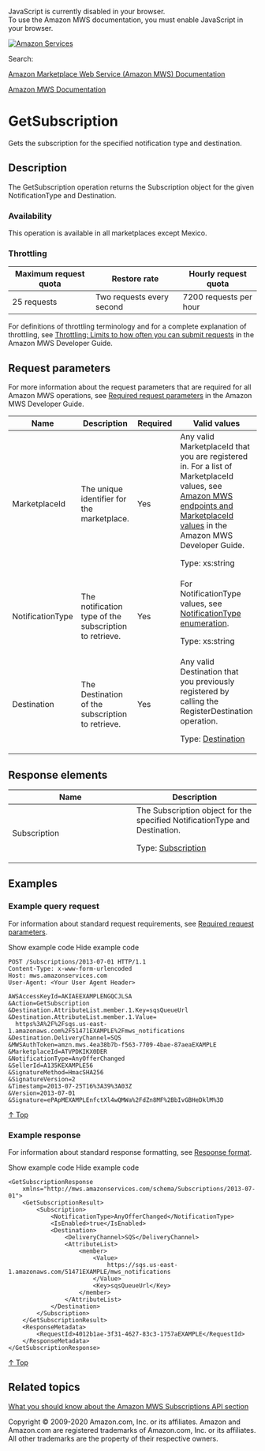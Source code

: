 <div id="MWSDX_noscript">

JavaScript is currently disabled in your browser.  
To use the Amazon MWS documentation, you must enable JavaScript in your
browser.

</div>

<div id="MWSDX_divtop">

[![Amazon
Services](https://images-na.ssl-images-amazon.com/images/G/08/mwsportal/fr_FR/amazonservices.gif "Amazon Services")](http://services.amazon.fr)

<div id="MWSDX_search">

<span id="MWSDX_searchlbl">Search:</span>

</div>

  
<span id="MWSDX_titlebar">[Amazon Marketplace Web Service (Amazon MWS)
Documentation](https://developer.amazonservices.fr/gp/mws/docs.html)</span>

</div>

<div id="MWSDX_divbottom">

<div id="MWSDX_divleft">

<div id="MWSDX_toc">

</div>

</div>

<div id="MWSDX_divright">

<div id="MWSDX_content">

<span id="MWSDX_breadcrumbs">[Amazon MWS
Documentation](https://developer.amazonservices.fr/gp/mws/docs.html)</span>

<div id="Subscriptions_GetSubscription" class="nested0">

# GetSubscription

<span class="ph">Gets the subscription for the specified notification
type and destination.</span>

<div id="Description" class="topic concept nested1">

## Description

<div class="body conbody">

The <span class="keyword apiname">GetSubscription</span> operation
returns the <span class="keyword parmname">Subscription</span> object
for the given <span class="keyword parmname">NotificationType</span> and
<span class="keyword parmname">Destination</span>.

<div class="section">

### Availability

This operation is available in all marketplaces except Mexico.

</div>

<div class="section">

### Throttling

<div class="tablenoborder">

| Maximum request quota | Restore rate              | Hourly request quota   |
|-----------------------|---------------------------|------------------------|
| 25 requests           | Two requests every second | 7200 requests per hour |

</div>

For definitions of throttling terminology and for a complete explanation
of throttling, see
<a href="../dev_guide/DG_Throttling.md" class="xref">Throttling: Limits to how often you can submit requests</a>
in the <span class="ph">Amazon MWS Developer Guide</span>.

</div>

</div>

</div>

<div id="RequestParameters" class="topic reference nested1">

## Request parameters

<div class="body refbody">

<div class="section">

<span class="ph">For more information about the request parameters that
are required for all <span class="ph">Amazon MWS</span> operations, see
<a href="../dev_guide/DG_RequiredRequestParameters.md" class="xref">Required request parameters</a>
in the <span class="ph">Amazon MWS Developer Guide</span>.</span>

</div>

<div class="tablenoborder">

<table class="table" data-cellpadding="4" data-cellspacing="0" data-summary="" data-frame="border" data-border="1" data-rules="all">
<colgroup>
<col style="width: 25%" />
<col style="width: 25%" />
<col style="width: 25%" />
<col style="width: 25%" />
</colgroup>
<thead class="thead" data-align="left">
<tr class="header row">
<th id="d322151e172" class="entry" data-valign="top" width="28.57142857142857%">Name</th>
<th id="d322151e175" class="entry" data-valign="top" width="28.57142857142857%">Description</th>
<th id="d322151e178" class="entry" data-valign="top" width="14.285714285714285%">Required</th>
<th id="d322151e181" class="entry" data-valign="top" width="28.57142857142857%">Valid values</th>
</tr>
</thead>
<tbody class="tbody">
<tr class="odd row">
<td class="entry" data-valign="top" width="28.57142857142857%" headers="d322151e172 "><span class="keyword parmname">MarketplaceId</span></td>
<td class="entry" data-valign="top" width="28.57142857142857%" headers="d322151e175 ">The unique identifier for the marketplace.</td>
<td class="entry" data-valign="top" width="14.285714285714285%" headers="d322151e178 ">Yes</td>
<td class="entry" data-valign="top" width="28.57142857142857%" headers="d322151e181 ">Any valid <span class="keyword parmname">MarketplaceId</span> that you are registered in. <span class="ph">For a list of <span class="keyword parmname">MarketplaceId</span> values, see <a href="../dev_guide/DG_Endpoints.md" class="xref">Amazon MWS endpoints and MarketplaceId values</a> in the <span class="ph">Amazon MWS Developer Guide</span>.</span>
<p><span class="ph">Type: xs:string</span></p></td>
</tr>
<tr class="even row">
<td class="entry" data-valign="top" width="28.57142857142857%" headers="d322151e172 "><span class="keyword parmname">NotificationType</span></td>
<td class="entry" data-valign="top" width="28.57142857142857%" headers="d322151e175 ">The notification type of the subscription to retrieve.</td>
<td class="entry" data-valign="top" width="14.285714285714285%" headers="d322151e178 ">Yes</td>
<td class="entry" data-valign="top" width="28.57142857142857%" headers="d322151e181 ">For <span class="keyword parmname">NotificationType</span> values, see <a href="Subscriptions_NotificationType.md" class="xref">NotificationType enumeration</a>.
<p><span class="ph">Type: xs:string</span></p></td>
</tr>
<tr class="odd row">
<td class="entry" data-valign="top" width="28.57142857142857%" headers="d322151e172 "><span class="keyword parmname">Destination</span></td>
<td class="entry" data-valign="top" width="28.57142857142857%" headers="d322151e175 ">The <span class="keyword parmname">Destination</span> of the subscription to retrieve.</td>
<td class="entry" data-valign="top" width="14.285714285714285%" headers="d322151e178 ">Yes</td>
<td class="entry" data-valign="top" width="28.57142857142857%" headers="d322151e181 ">Any valid <span class="keyword parmname">Destination</span> that you previously registered by calling the <span class="keyword apiname">RegisterDestination</span> operation.
<p>Type: <a href="Subscriptions_Datatypes.md#Destination" class="xref" title="A delivery channel that you create to receive notifications.">Destination</a></p></td>
</tr>
</tbody>
</table>

</div>

</div>

</div>

<div id="ResponseElements" class="topic reference nested1">

## Response elements

<div class="body refbody">

<div class="tablenoborder">

<table class="table" data-cellpadding="4" data-cellspacing="0" data-summary="" data-frame="border" data-border="1" data-rules="all">
<colgroup>
<col style="width: 50%" />
<col style="width: 50%" />
</colgroup>
<thead class="thead" data-align="left">
<tr class="header row">
<th id="d322151e308" class="entry" data-valign="top" width="50%">Name</th>
<th id="d322151e311" class="entry" data-valign="top" width="50%">Description</th>
</tr>
</thead>
<tbody class="tbody">
<tr class="odd row">
<td class="entry" data-valign="top" width="50%" headers="d322151e308 "><span class="keyword parmname">Subscription</span></td>
<td class="entry" data-valign="top" width="50%" headers="d322151e311 ">The <span class="keyword parmname">Subscription</span> object for the specified <span class="keyword parmname">NotificationType</span> and <span class="keyword parmname">Destination</span>.
<p>Type: <a href="Subscriptions_Datatypes.md#Subscription" class="xref" title="Represents the type of notification that you want to receive and the location where you want to receive it.">Subscription</a></p></td>
</tr>
</tbody>
</table>

</div>

</div>

</div>

<div id="Examples" class="topic reference nested1">

## Examples

<div class="body refbody">

<div class="section">

### Example query request

<span class="ph">For information about standard request requirements,
see
<a href="../dev_guide/DG_RequiredRequestParameters.md" class="xref">Required request parameters</a>.</span>

<span class="ph expander"> <span class="keyword parmname xshow">Show
example code</span> <span class="keyword parmname xhide">Hide example
code</span> </span>

<div class="sectiondiv content">

``` pre
POST /Subscriptions/2013-07-01 HTTP/1.1
Content-Type: x-www-form-urlencoded
Host: mws.amazonservices.com
User-Agent: <Your User Agent Header>

AWSAccessKeyId=AKIAEEXAMPLENGQCJLSA
&Action=GetSubscription
&Destination.AttributeList.member.1.Key=sqsQueueUrl
&Destination.AttributeList.member.1.Value=
  https%3A%2F%2Fsqs.us-east-1.amazonaws.com%2F51471EXAMPLE%2Fmws_notifications
&Destination.DeliveryChannel=SQS
&MWSAuthToken=amzn.mws.4ea38b7b-f563-7709-4bae-87aeaEXAMPLE
&MarketplaceId=ATVPDKIKX0DER
&NotificationType=AnyOfferChanged
&SellerId=A135KEXAMPLE56
&SignatureMethod=HmacSHA256
&SignatureVersion=2
&Timestamp=2013-07-25T16%3A39%3A03Z
&Version=2013-07-01
&Signature=ePApMEXAMPLEnfctXl4wQMWa%2FdZn8MF%2BbIvGBHeDklM%3D
```

<a href="#Examples" class="xref">↑ Top</a>

</div>

</div>

<div class="section">

### Example response

<span class="ph">For information about standard response formatting, see
<a href="../dev_guide/DG_ResponseFormat.md" class="xref">Response format</a>.</span>

<span class="ph expander"> <span class="keyword parmname xshow">Show
example code</span> <span class="keyword parmname xhide">Hide example
code</span> </span>

<div class="sectiondiv content">

``` pre
<GetSubscriptionResponse
    xmlns="http://mws.amazonservices.com/schema/Subscriptions/2013-07-01">
    <GetSubscriptionResult>
        <Subscription>
            <NotificationType>AnyOfferChanged</NotificationType>
            <IsEnabled>true</IsEnabled>
            <Destination>
                <DeliveryChannel>SQS</DeliveryChannel>
                <AttributeList>
                    <member>
                        <Value>
                            https://sqs.us-east-1.amazonaws.com/51471EXAMPLE/mws_notifications
                        </Value>
                        <Key>sqsQueueUrl</Key>
                    </member>
                </AttributeList>
            </Destination>
        </Subscription>
    </GetSubscriptionResult>
    <ResponseMetadata>
        <RequestId>4012b1ae-3f31-4627-83c3-1757aEXAMPLE</RequestId>
    </ResponseMetadata>
</GetSubscriptionResponse>
```

<a href="#Examples" class="xref">↑ Top</a>

</div>

</div>

</div>

</div>

<div id="RelatedTopics" class="topic nested1">

## Related topics

<div class="body">

<a href="../subscriptions/Subscriptions_Overview.md" class="xref">What you should know about the Amazon MWS Subscriptions API section</a>

</div>

</div>

</div>

<div id="MWSDX_footer">

Copyright © 2009-2020 Amazon.com, Inc. or its affiliates. Amazon and
Amazon.com are registered trademarks of Amazon.com, Inc. or its
affiliates. All other trademarks are the property of their respective
owners.

</div>

</div>

</div>

<div style="clear: both;">

</div>

</div>
